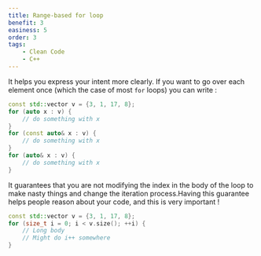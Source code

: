 ```yaml
---
title: Range-based for loop
benefit: 3
easiness: 5
order: 3
tags:
    - Clean Code
    - C++
---
```


It helps you express your intent more clearly. If you want to go over each element once (which the case of most `for` loops) you can write :

```cpp
const std::vector v = {3, 1, 17, 8};
for (auto x : v) {
    // do something with x
}
for (const auto& x : v) {
    // do something with x
}
for (auto& x : v) {
    // do something with x
}
```

It guarantees that you are not modifying the index in the body of the loop to make nasty things and change the iteration process.Having this guarantee helps people reason about your code, and this is very important !

```cpp
const std::vector v = {3, 1, 17, 8};
for (size_t i = 0; i < v.size(); ++i) {
    // Long body
    // Might do i++ somewhere
}
```